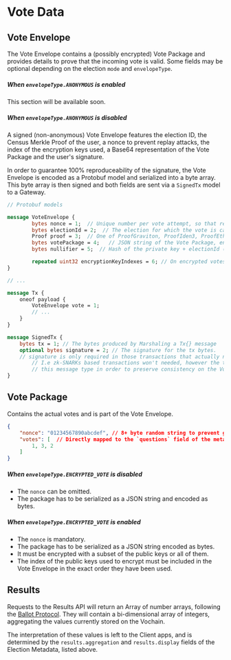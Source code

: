 # Vote Data

## Vote Envelope

The Vote Envelope contains a (possibly encrypted) Vote Package and provides details to prove that the incoming vote is valid. Some fields may be optional depending on the election `mode` and `envelopeType`.

##### When `envelopeType.ANONYMOUS` is enabled

This section will be available soon.

<!--
An anonymous Vote Envelope features the proccess ID, the ZK Proof, a nonce to prevent replay attacks, the user's nullifier for the vote, the index of the encryption keys used and a base64 representation of the Vote Package.

```json
{
    "electionId": "0x1234567890...",  // The election for which the vote is casted
    "proof": "0x1234...",  // ZK Proof
    "nonce": "1234567890",  // Unique number per vote attempt, so that replay attacks can't reuse this payload
    "nullifier": "0x1234...",   // Hash of the private key + electionId
    "encryptionKeyIndexes": [0, 1, 2, 3, 4],  // (optional) On encrypted votes, contains the (sorted) indexes of the keys used to encrypt
    "votePackage": "base64-vote-package"  // base64(jsonString) or base64( encrypt(jsonString) )
}
```

The `nullifier` uniquely identifies the vote in the blockchain and it is computed as follows: 

`nullifier = keccak256(bytes(hex(addr(signature))) + bytes(hex(electionId)))`

-->

##### When `envelopeType.ANONYMOUS` is disabled

A signed (non-anonymous) Vote Envelope features the election ID, the Census Merkle Proof of the user, a nonce to prevent replay attacks, the index of the encryption keys used, a Base64 representation of the Vote Package and the user's signature.

In order to guarantee 100% reproduceability of the signature, the Vote Envelope is encoded as a Protobuf model and serialized into a byte array. This byte array is then signed and both fields are sent via a `SignedTx` model to a Gateway. 

```protobuf
// Protobuf models

message VoteEnvelope {
        bytes nonce = 1;  // Unique number per vote attempt, so that replay attacks can't reuse this payload
        bytes electionId = 2;  // The election for which the vote is cast
        Proof proof = 3;  // One of ProofGraviton, ProofIden3, ProofEthereumStorage, ProofEthereumAccount, or ProofCA
        bytes votePackage = 4;   // JSON string of the Vote Package, encoded as bytes. It may be encrypted.
        bytes nullifier = 5;  // Hash of the private key + electionId (optional, depending on the type)

        repeated uint32 encryptionKeyIndexes = 6; // On encrypted votes, contains the (sorted) indexes of the keys used to encrypt
}

// ...

message Tx {
	oneof payload {
		VoteEnvelope vote = 1;
		// ...
	}
}

message SignedTx {
	bytes tx = 1; // The bytes produced by Marshaling a Tx{} message
	optional bytes signature = 2; // The signature for the tx bytes. 
	// signature is only required in those transactions that actually need a signature.
        // I.e zk-SNARKs based transactions won't needed, however the transaction should use
        // this message type in order to preserve consistency on the Vochain
}

```

## Vote Package

Contains the actual votes and is part of the Vote Envelope.

```json
{
    "nonce": "01234567890abcdef", // 8+ byte random string to prevent guessing the encrypted payload before the reveal key is released
    "votes": [  // Directly mapped to the `questions` field of the metadata
        1, 3, 2
    ]
}
```

##### When `envelopeType.ENCRYPTED_VOTE` is disabled
- The `nonce` can be omitted.
- The package has to be serialized as a JSON string and encoded as bytes.

##### When `envelopeType.ENCRYPTED_VOTE` is enabled
- The `nonce` is mandatory.
- The package has to be serialized as a JSON string encoded as bytes.
- It must be encrypted with a subset of the public keys or all of them.
- The index of the public keys used to encrypt must be included in the Vote Envelope in the exact order they have been used.

## Results

Requests to the Results API will return an Array of number arrays, following the [Ballot Protocol][ballot-protocol]. They will contain a bi-dimensional array of integers, aggregating the values currently stored on the Vochain.

The interpretation of these values is left to the Client apps, and is determined by the `results.aggregation` and `results.display` fields of the Election Metadata, listed above.




[ballot-protocol]: /protocol/ballot-protocol